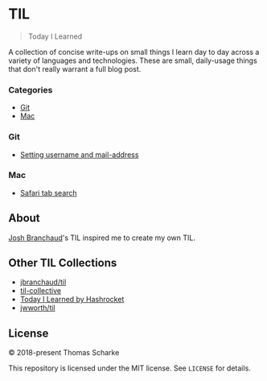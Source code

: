 # TIL

> Today I Learned

A collection of concise write-ups on small things I learn day to day across a variety of languages and technologies.
These are small, daily-usage things that don't really warrant a full blog post. 

### Categories

* [Git](#git)
* [Mac](#mac)

### Git

- [Setting username and mail-address](git/setting_username_and_mail_address.md)

### Mac

- [Safari tab search](mac/safari_tab_search.md)

## About

[Josh Branchaud](https://github.com/jbranchaud)'s TIL inspired me to create my own TIL.

## Other TIL Collections

* [jbranchaud/til](https://github.com/jbranchaud/til)
* [til-collective](https://github.com/til-collective/til-collective)
* [Today I Learned by Hashrocket](https://til.hashrocket.com)
* [jwworth/til](https://github.com/jwworth/til)

## License

&copy; 2018-present Thomas Scharke

This repository is licensed under the MIT license. See `LICENSE` for details.
